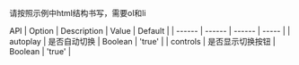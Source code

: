 请按照示例中html结构书写，需要ol和li

API
| Option | Description | Value | Default |
| ------ | ------ | ------ | ----- |
| autoplay | 是否自动切换 | Boolean | 'true' |
| controls | 是否显示切换按钮 | Boolean | 'true' |